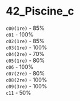 # 42_Piscine_c

`c00(1re)` - 85%\
`c01` - 100%\
`c02(1re)` - 85%\
`c03(1re)` - 100%\
`c04(2re)` - 70%\
`c05(1re)` - 80%\
`c06` - 100%\
`c07(2re)` - 80%\
`c08(2re)` - 100%\
`c09(3re)` - 100%\
`c11` - 50%
